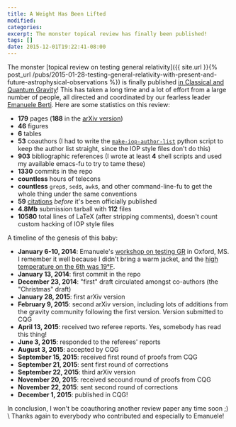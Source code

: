 ```yaml
---
title: A Weight Has Been Lifted
modified:
categories: 
excerpt: The monster topical review has finally been published!
tags: []
date: 2015-12-01T19:22:41-08:00
---
```


The monster [topical review on testing general relativity]({{ site.url }}{% post_url /pubs/2015-01-28-testing-general-relativity-with-present-and-future-astrophysical-observations %}) is finally published
[in Classical and Quantum Gravity](http://iopscience.iop.org/article/10.1088/0264-9381/32/24/243001)!
This has taken a long time and a lot of effort from a large number of
people, all directed and coordinated by our fearless leader
[Emanuele Berti](http://www.phy.olemiss.edu/~berti/).  Here are some
statistics on this review:

* **179** pages (**188** in the [arXiv version](http://arxiv.org/abs/1501.07274))
* **46** figures
* **6** tables
* **53** coauthors (I had to write the
  [`make-iop-author-list`](https://github.com/duetosymmetry/make-iop-author-list)
  python script to keep the author list straight, since the IOP
  style files don't do this)
* **903** bibliographic references (I wrote at least **4** shell
  scripts and used my available emacs-fu to try to tame these)
* **1330** commits in the repo
* **countless** hours of telecons
* **countless** `grep`s, `sed`s, `awk`s, and other command-line-fu to
  get the whole thing under the same conventions
* **59** [citations](http://inspirehep.net/search?ln=en&p=refersto%3Arecid%3A1341964)
  *before* it's been officially published
* **4.8Mb** submission tarball with **112** files
* **10580** total lines of LaTeX (after stripping comments), doesn't
  count custom hacking of IOP style files


A timeline of the genesis of this baby:

* **January 6-10, 2014**: Emanuele's
  [workshop on testing GR](http://www.phy.olemiss.edu/TestGR2014/) in
  Oxford, MS.  I remember it well because I didn't bring a warm
  jacket, and the
  [high temperature on the 6th was 19°F](http://www.wunderground.com/history/airport/KUOX/2014/1/6/DailyHistory.html?req_city=Oxford&req_state=MS&req_statename=Mississippi&reqdb.zip=38655&reqdb.magic=1&reqdb.wmo=99999).
* **January 13, 2014**: first commit in the repo
* **December 23, 2014**: "first" draft circulated amongst co-authors
  (the "Christmas" draft)
* **January 28, 2015**: first arXiv version
* **February 9, 2015**: second arXiv version, including lots of
  additions from the gravity community following the first version.
  Version submitted to CQG
* **April 13, 2015**: received two referee reports. Yes, somebody has
  read this thing!
* **June 3, 2015**: responded to the referees' reports
* **August 3, 2015**: accepted by CQG
* **September 15, 2015**: received first round of proofs from CQG
* **September 21, 2015**: sent first round of corrections
* **September 22, 2015**: third arXiv version
* **November 20, 2015**: received secound round of proofs from CQG
* **November 22, 2015**: sent second round of corrections
* **December 1, 2015**: published in CQG!

In conclusion, I won't be coauthoring another review paper any time
soon ;) \\
Thanks again to everybody who contributed and especially to Emanuele!
